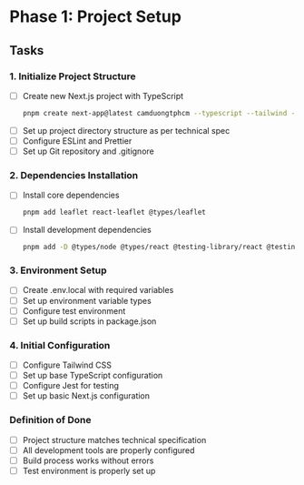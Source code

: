 # Phase 1: Project Setup

## Tasks

### 1. Initialize Project Structure
- [ ] Create new Next.js project with TypeScript
  ```bash
  pnpm create next-app@latest camduongtphcm --typescript --tailwind --eslint
  ```
- [ ] Set up project directory structure as per technical spec
- [ ] Configure ESLint and Prettier
- [ ] Set up Git repository and .gitignore

### 2. Dependencies Installation
- [ ] Install core dependencies
  ```bash
  pnpm add leaflet react-leaflet @types/leaflet
  ```
- [ ] Install development dependencies
  ```bash
  pnpm add -D @types/node @types/react @testing-library/react @testing-library/jest-dom jest jest-environment-jsdom
  ```

### 3. Environment Setup
- [ ] Create .env.local with required variables
- [ ] Set up environment variable types
- [ ] Configure test environment
- [ ] Set up build scripts in package.json

### 4. Initial Configuration
- [ ] Configure Tailwind CSS
- [ ] Set up base TypeScript configuration
- [ ] Configure Jest for testing
- [ ] Set up basic Next.js configuration

### Definition of Done
- [ ] Project structure matches technical specification
- [ ] All development tools are properly configured
- [ ] Build process works without errors
- [ ] Test environment is properly set up
